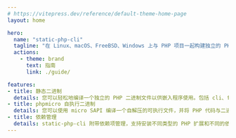 ```yaml
---
# https://vitepress.dev/reference/default-theme-home-page
layout: home

hero:
  name: "static-php-cli"
  tagline: "在 Linux、macOS、FreeBSD、Windows 上与 PHP 项目一起构建独立的 PHP 二进制文件，并包含流行的扩展。"
  actions:
    - theme: brand
      text: 指南
      link: ./guide/

features:
- title: 静态二进制
  details: 您可以轻松地编译一个独立的 PHP 二进制文件以供嵌入程序使用。包括 cli、fpm、micro。
- title: phpmicro 自执行二进制
  details: 您可以使用 micro SAPI 编译一个自解压的可执行文件，并将 PHP 代码与二进制文件打包为一个文件。
- title: 依赖管理
  details: static-php-cli 附带依赖项管理，支持安装不同类型的 PHP 扩展和不同的依赖库。
---
```

